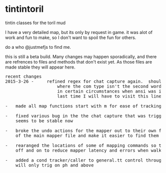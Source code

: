 # tintintoril
tintin classes for the toril mud

I have a very detailed map, but its only by request in game.
it was alot of work and fun to make, so I don't want to spoil the fun for others.

do a who @justmefjs to find me.

this is still a beta build.  Many changes may happen sporadically,
and there are refrences to files and methods that don't exist yet.
As those files are made stable they will appear here.
<pre>
recent changes
2015-3-26 - 	refined regex for chat capture again.  should not cap room or other info
					where the com type isn't the second word on the line.  also got rid of lag
					in certain circumstances when ansi was involved.  hopefully this is the
					last time I will have to visit this line of script.

-	made all map functions start with m<command> for ease of tracking and use

-	fixed various bug in the the chat capture that was triggering on all lines with ansi
	seems to be stable now
	
-	broke the undo actions for the mapper out to their own file to prevent unwieldy growth
	of the main mapper file and make it easier to find them when looking.

-	rearanged the locations of some of mapping commands so that mapport.tt could be turned
	off and on to reduce mapper latency and errors when walking through port rooms.

-	added a cond tracker/caller to general.tt control through tracker (on/off).
	will only trig on ph and above
</pre>